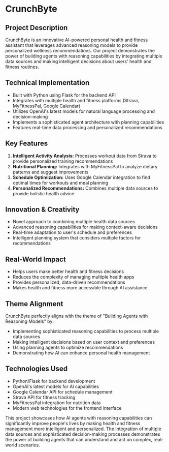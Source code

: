 # CrunchByte

## Project Description

CrunchByte is an innovative AI-powered personal health and fitness assistant that leverages advanced reasoning models to provide personalized wellness recommendations. Our project demonstrates the power of building agents with reasoning capabilities by integrating multiple data sources and making intelligent decisions about users' health and fitness routines.

## Technical Implementation
- Built with Python using Flask for the backend API
- Integrates with multiple health and fitness platforms (Strava, MyFitnessPal, Google Calendar)
- Utilizes OpenAI's latest models for natural language processing and decision-making
- Implements a sophisticated agent architecture with planning capabilities
- Features real-time data processing and personalized recommendations

## Key Features
1. **Intelligent Activity Analysis:** Processes workout data from Strava to provide personalized training recommendations
2. **Nutritional Planning:** Integrates with MyFitnessPal to analyze dietary patterns and suggest improvements
3. **Schedule Optimization:** Uses Google Calendar integration to find optimal times for workouts and meal planning
4. **Personalized Recommendations:** Combines multiple data sources to provide holistic health advice

## Innovation & Creativity
- Novel approach to combining multiple health data sources
- Advanced reasoning capabilities for making context-aware decisions
- Real-time adaptation to user's schedule and preferences
- Intelligent planning system that considers multiple factors for recommendations

## Real-World Impact
- Helps users make better health and fitness decisions
- Reduces the complexity of managing multiple health apps
- Provides personalized, data-driven recommendations
- Makes health and fitness more accessible through AI assistance

## Theme Alignment
CrunchByte perfectly aligns with the theme of "Building Agents with Reasoning Models" by:
- Implementing sophisticated reasoning capabilities to process multiple data sources
- Making intelligent decisions based on user context and preferences
- Using planning agents to optimize recommendations
- Demonstrating how AI can enhance personal health management

## Technologies Used
- Python/Flask for backend development
- OpenAI's latest models for AI capabilities
- Google Calendar API for schedule management
- Strava API for fitness tracking
- MyFitnessPal integration for nutrition data
- Modern web technologies for the frontend interface

This project showcases how AI agents with reasoning capabilities can significantly improve people's lives by making health and fitness management more intelligent and personalized. The integration of multiple data sources and sophisticated decision-making processes demonstrates the power of building agents that can understand and act on complex, real-world scenarios. 